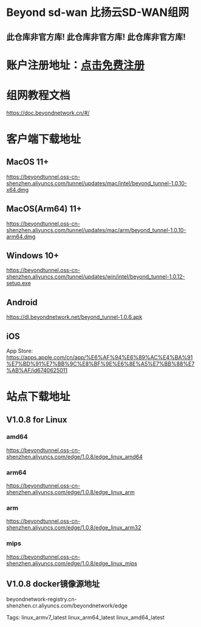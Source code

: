 # Beyond sd-wan 比扬云SD-WAN组网
## 此仓库非官方库! 此仓库非官方库! 此仓库非官方库!

# 账户注册地址：[点击免费注册](https://dash.beyondnetwork.cn/register?recommend_code=r3hj2wajq27j)

# 组网教程文档
https://doc.beyondnetwork.cn/#/

# 客户端下载地址
## MacOS 11+
https://beyondtunnel.oss-cn-shenzhen.aliyuncs.com/tunnel/updates/mac/intel/beyond_tunnel-1.0.10-x64.dmg
## MacOS(Arm64) 11+
https://beyondtunnel.oss-cn-shenzhen.aliyuncs.com/tunnel/updates/mac/arm/beyond_tunnel-1.0.10-arm64.dmg
## Windows 10+
https://beyondtunnel.oss-cn-shenzhen.aliyuncs.com/tunnel/updates/win/intel/beyond_tunnel-1.0.12-setup.exe
## Android
https://dl.beyondnetwork.net/beyond_tunnel-1.0.6.apk
## iOS
App Store: https://apps.apple.com/cn/app/%E6%AF%94%E6%89%AC%E4%BA%91%E7%BD%91%E7%BB%9C%E8%BF%9E%E6%8E%A5%E7%BB%88%E7%AB%AF/id6740625011

# 站点下载地址
## V1.0.8 for Linux
### amd64
https://beyondtunnel.oss-cn-shenzhen.aliyuncs.com/edge/1.0.8/edge_linux_amd64
### arm64
https://beyondtunnel.oss-cn-shenzhen.aliyuncs.com/edge/1.0.8/edge_linux_arm
### arm
https://beyondtunnel.oss-cn-shenzhen.aliyuncs.com/edge/1.0.8/edge_linux_arm32
### mips
https://beyondtunnel.oss-cn-shenzhen.aliyuncs.com/edge/1.0.8/edge_linux_mips
## V1.0.8 docker镜像源地址
beyondnetwork-registry.cn-shenzhen.cr.aliyuncs.com/beyondnetwork/edge

Tags: linux_armv7_latest linux_arm64_latest linux_amd64_latest


